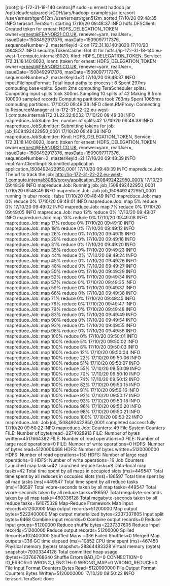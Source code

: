 [root@ip-172-31-18-140 centos]# sudo -u ernest hadoop jar /opt/cloudera/parcels/CDH/jars/hadoop-examples.jar terasort /user/ernest/tgen512m /user/ernest/tgen512m_sorted
17/10/20 09:48:35 INFO terasort.TeraSort: starting
17/10/20 09:48:37 INFO hdfs.DFSClient: Created token for ernest: HDFS_DELEGATION_TOKEN owner=ernest@FEANOR21.CO.UK, renewer=yarn, realUser=, issueDate=1508492917376, maxDate=1509097717376, sequenceNumber=2, masterKeyId=2 on 172.31.18.140:8020
17/10/20 09:48:37 INFO security.TokenCache: Got dt for hdfs://ip-172-31-18-140.eu-west-1.compute.internal:8020; Kind: HDFS_DELEGATION_TOKEN, Service: 172.31.18.140:8020, Ident: (token for ernest: HDFS_DELEGATION_TOKEN owner=ernest@FEANOR21.CO.UK, renewer=yarn, realUser=, issueDate=1508492917376, maxDate=1509097717376, sequenceNumber=2, masterKeyId=2)
17/10/20 09:48:37 INFO input.FileInputFormat: Total input paths to process : 6
Spent 297ms computing base-splits.
Spent 2ms computing TeraScheduler splits.
Computing input splits took 300ms
Sampling 10 splits of 42
Making 8 from 100000 sampled records
Computing parititions took 763ms
Spent 1065ms computing partitions.
17/10/20 09:48:38 INFO client.RMProxy: Connecting to ResourceManager at ip-172-31-22-22.eu-west-1.compute.internal/172.31.22.22:8032
17/10/20 09:48:38 INFO mapreduce.JobSubmitter: number of splits:42
17/10/20 09:48:38 INFO mapreduce.JobSubmitter: Submitting tokens for job: job_1508492422950_0001
17/10/20 09:48:38 INFO mapreduce.JobSubmitter: Kind: HDFS_DELEGATION_TOKEN, Service: 172.31.18.140:8020, Ident: (token for ernest: HDFS_DELEGATION_TOKEN owner=ernest@FEANOR21.CO.UK, renewer=yarn, realUser=, issueDate=1508492917376, maxDate=1509097717376, sequenceNumber=2, masterKeyId=2)
17/10/20 09:48:39 INFO impl.YarnClientImpl: Submitted application application_1508492422950_0001
17/10/20 09:48:39 INFO mapreduce.Job: The url to track the job: http://ip-172-31-22-22.eu-west-1.compute.internal:8088/proxy/application_1508492422950_0001/
17/10/20 09:48:39 INFO mapreduce.Job: Running job: job_1508492422950_0001
17/10/20 09:48:49 INFO mapreduce.Job: Job job_1508492422950_0001 running in uber mode : false
17/10/20 09:48:49 INFO mapreduce.Job:  map 0% reduce 0%
17/10/20 09:49:01 INFO mapreduce.Job:  map 5% reduce 0%
17/10/20 09:49:02 INFO mapreduce.Job:  map 7% reduce 0%
17/10/20 09:49:05 INFO mapreduce.Job:  map 12% reduce 0%
17/10/20 09:49:07 INFO mapreduce.Job:  map 13% reduce 0%
17/10/20 09:49:08 INFO mapreduce.Job:  map 17% reduce 0%
17/10/20 09:49:10 INFO mapreduce.Job:  map 19% reduce 0%
17/10/20 09:49:12 INFO mapreduce.Job:  map 26% reduce 0%
17/10/20 09:49:15 INFO mapreduce.Job:  map 29% reduce 0%
17/10/20 09:49:16 INFO mapreduce.Job:  map 31% reduce 0%
17/10/20 09:49:20 INFO mapreduce.Job:  map 35% reduce 0%
17/10/20 09:49:23 INFO mapreduce.Job:  map 44% reduce 0%
17/10/20 09:49:24 INFO mapreduce.Job:  map 45% reduce 0%
17/10/20 09:49:26 INFO mapreduce.Job:  map 48% reduce 0%
17/10/20 09:49:27 INFO mapreduce.Job:  map 50% reduce 0%
17/10/20 09:49:29 INFO mapreduce.Job:  map 52% reduce 0%
17/10/20 09:49:34 INFO mapreduce.Job:  map 57% reduce 0%
17/10/20 09:49:35 INFO mapreduce.Job:  map 59% reduce 0%
17/10/20 09:49:37 INFO mapreduce.Job:  map 66% reduce 0%
17/10/20 09:49:38 INFO mapreduce.Job:  map 71% reduce 0%
17/10/20 09:49:45 INFO mapreduce.Job:  map 76% reduce 0%
17/10/20 09:49:47 INFO mapreduce.Job:  map 79% reduce 0%
17/10/20 09:49:48 INFO mapreduce.Job:  map 83% reduce 0%
17/10/20 09:49:49 INFO mapreduce.Job:  map 90% reduce 0%
17/10/20 09:49:54 INFO mapreduce.Job:  map 93% reduce 0%
17/10/20 09:49:55 INFO mapreduce.Job:  map 98% reduce 0%
17/10/20 09:49:56 INFO mapreduce.Job:  map 100% reduce 0%
17/10/20 09:50:01 INFO mapreduce.Job:  map 100% reduce 5%
17/10/20 09:50:02 INFO mapreduce.Job:  map 100% reduce 8%
17/10/20 09:50:03 INFO mapreduce.Job:  map 100% reduce 12%
17/10/20 09:50:04 INFO mapreduce.Job:  map 100% reduce 22%
17/10/20 09:50:06 INFO mapreduce.Job:  map 100% reduce 51%
17/10/20 09:50:07 INFO mapreduce.Job:  map 100% reduce 55%
17/10/20 09:50:09 INFO mapreduce.Job:  map 100% reduce 70%
17/10/20 09:50:10 INFO mapreduce.Job:  map 100% reduce 74%
17/10/20 09:50:12 INFO mapreduce.Job:  map 100% reduce 82%
17/10/20 09:50:15 INFO mapreduce.Job:  map 100% reduce 91%
17/10/20 09:50:16 INFO mapreduce.Job:  map 100% reduce 92%
17/10/20 09:50:17 INFO mapreduce.Job:  map 100% reduce 93%
17/10/20 09:50:18 INFO mapreduce.Job:  map 100% reduce 96%
17/10/20 09:50:20 INFO mapreduce.Job:  map 100% reduce 98%
17/10/20 09:50:21 INFO mapreduce.Job:  map 100% reduce 100%
17/10/20 09:50:22 INFO mapreduce.Job: Job job_1508492422950_0001 completed successfully
17/10/20 09:50:22 INFO mapreduce.Job: Counters: 49
        File System Counters
                FILE: Number of bytes read=2274028913
                FILE: Number of bytes written=4517664382
                FILE: Number of read operations=0
                FILE: Number of large read operations=0
                FILE: Number of write operations=0
                HDFS: Number of bytes read=5120006468
                HDFS: Number of bytes written=5120000000
                HDFS: Number of read operations=150
                HDFS: Number of large read operations=0
                HDFS: Number of write operations=16
        Job Counters
                Launched map tasks=42
                Launched reduce tasks=8
                Data-local map tasks=42
                Total time spent by all maps in occupied slots (ms)=449547
                Total time spent by all reduces in occupied slots (ms)=186597
                Total time spent by all map tasks (ms)=449547
                Total time spent by all reduce tasks (ms)=186597
                Total vcore-seconds taken by all map tasks=449547
                Total vcore-seconds taken by all reduce tasks=186597
                Total megabyte-seconds taken by all map tasks=460336128
                Total megabyte-seconds taken by all reduce tasks=191075328
        Map-Reduce Framework
                Map input records=51200000
                Map output records=51200000
                Map output bytes=5222400000
                Map output materialized bytes=2237337605
                Input split bytes=6468
                Combine input records=0
                Combine output records=0
                Reduce input groups=51200000
                Reduce shuffle bytes=2237337605
                Reduce input records=51200000
                Reduce output records=51200000
                Spilled Records=102400000
                Shuffled Maps =336
                Failed Shuffles=0
                Merged Map outputs=336
                GC time elapsed (ms)=10852
                CPU time spent (ms)=467450
                Physical memory (bytes) snapshot=28864483328
                Virtual memory (bytes) snapshot=79303344128
                Total committed heap usage (bytes)=33766768640
        Shuffle Errors
                BAD_ID=0
                CONNECTION=0
                IO_ERROR=0
                WRONG_LENGTH=0
                WRONG_MAP=0
                WRONG_REDUCE=0
        File Input Format Counters
                Bytes Read=5120000000
        File Output Format Counters
                Bytes Written=5120000000
17/10/20 09:50:22 INFO terasort.TeraSort: done

